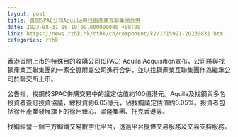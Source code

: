 ```yaml
---
layout: post
title: 首間SPAC公司Aquila與找鋼產業互聯集團合併
date: 2023-08-31 10:19:00.000000000 +08:00
link: https://news.rthk.hk/rthk/ch/component/k2/1715921-20230831.htm
categories: rthk
---
```


香港首間上市的特殊目的收購公司(SPAC) Aquila Acquisition宣布，公司將與找鋼產業互聯集團的一家全資附屬公司進行合併，並以找鋼產業互聯集團作為繼承公司於聯交所上市。

公告指，找鋼於SPAC併購交易中的議定估值約100億港元。Aquila及找鋼與多名投資者簽訂投資協議，總投資約6.05億元，佔找鋼議定估值約6.05%。投資者包括徐州產業發展旗下的徐州臻心、渝隆集團、托克香港等。

找鋼經營一個三方鋼鐵交易數字化平台，透過平台提供交易服務及交易支持服務。
